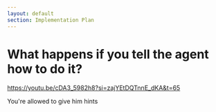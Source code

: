 ```yaml
---
layout: default
section: Implementation Plan
---
```


# What happens if you tell the agent how to do it?

https://youtu.be/cDA3_5982h8?si=zajYEtDQTnnE_dKA&t=65

You're allowed to give him hints
